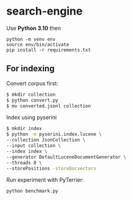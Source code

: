 # search-engine

Use **Python 3.10** then
```
python -m venv env
source env/bin/activate
pip install -r requirements.txt
```

## For indexing

Convert corpus first:

```bash
$ mkdir collection
$ python convert.py
$ mv converted.jsonl collection
```

Index using pyserini
```bash
$ mkdir index
$ python -m pyserini.index.lucene \
--collection JsonCollection \
--input collection \
--index index \
--generator DefaultLuceneDocumentGenerator \
--threads 8 \
--storePositions -storeDocvectors
```

Run experiment with PyTerrier:

```bash
python benchmark.py
```